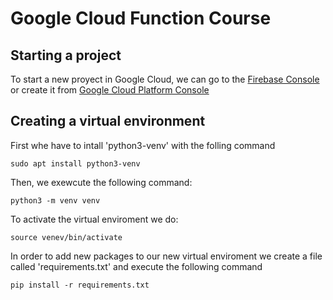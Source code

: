 # Google Cloud Function Course

##  Starting a project

To start a new proyect in Google Cloud, we can go to the 
[Firebase Console](https://console.firebase.google.com/) or create it from [Google Cloud Platform Console](https://console.cloud.google.com/)

## Creating a virtual environment
First whe have to intall 'python3-venv' with the folling command
```
sudo apt install python3-venv
```

Then, we exewcute the following command:
```
python3 -m venv venv
```

To activate the virtual enviroment we do:
```
source venev/bin/activate
```

In order to add new packages to our new virtual enviroment we create a file called 'requirements.txt' and execute the following command 
```
pip install -r requirements.txt
```



